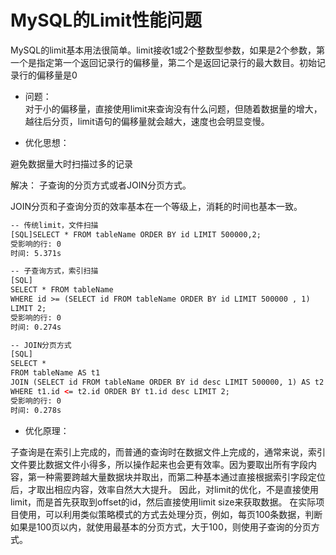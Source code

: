 # MySQL的Limit性能问题

MySQL的limit基本用法很简单。limit接收1或2个整数型参数，如果是2个参数，第一个是指定第一个返回记录行的偏移量，第二个是返回记录行的最大数目。初始记录行的偏移量是0

- 问题：   
对于小的偏移量，直接使用limit来查询没有什么问题，但随着数据量的增大，越往后分页，limit语句的偏移量就会越大，速度也会明显变慢。

- 优化思想： 

避免数据量大时扫描过多的记录

解决：
子查询的分页方式或者JOIN分页方式。

JOIN分页和子查询分页的效率基本在一个等级上，消耗的时间也基本一致。

```html
-- 传统limit，文件扫描
[SQL]SELECT * FROM tableName ORDER BY id LIMIT 500000,2;
受影响的行: 0
时间: 5.371s

-- 子查询方式，索引扫描
[SQL]
SELECT * FROM tableName
WHERE id >= (SELECT id FROM tableName ORDER BY id LIMIT 500000 , 1)
LIMIT 2;
受影响的行: 0
时间: 0.274s

-- JOIN分页方式
[SQL]
SELECT *
FROM tableName AS t1
JOIN (SELECT id FROM tableName ORDER BY id desc LIMIT 500000, 1) AS t2
WHERE t1.id <= t2.id ORDER BY t1.id desc LIMIT 2;
受影响的行: 0
时间: 0.278s

```


- 优化原理：

子查询是在索引上完成的，而普通的查询时在数据文件上完成的，通常来说，索引文件要比数据文件小得多，所以操作起来也会更有效率。因为要取出所有字段内容，第一种需要跨越大量数据块并取出，而第二种基本通过直接根据索引字段定位后，才取出相应内容，效率自然大大提升。
因此，对limit的优化，不是直接使用limit，而是首先获取到offset的id，然后直接使用limit size来获取数据。
在实际项目使用，可以利用类似策略模式的方式去处理分页，例如，每页100条数据，判断如果是100页以内，就使用最基本的分页方式，大于100，则使用子查询的分页方式。

